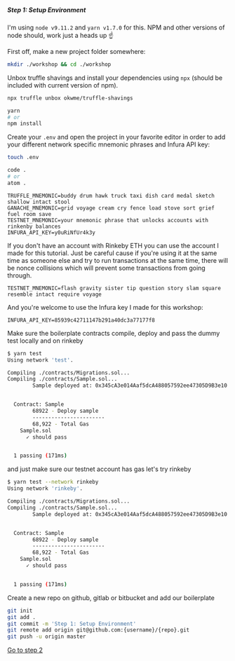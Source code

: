 
##### Step 1: Setup Environment

I'm using `node v9.11.2` and `yarn v1.7.0` for this. NPM and other versions of node should, work just a heads up ☝️

First off, make a new project folder somewhere:

```bash
mkdir ./workshop && cd ./workshop
```

Unbox truffle shavings and install your dependencies using `npx` (should be included with current version of npm).

```bash
npx truffle unbox okwme/truffle-shavings

yarn
# or
npm install
```

Create your  `.env` and open the project in your favorite editor in order to add your different network specific mnemonic phrases and Infura API key:

```bash
touch .env

code .
# or
atom .
```

```
TRUFFLE_MNEMONIC=buddy drum hawk truck taxi dish card medal sketch shallow intact stool
GANACHE_MNEMONIC=grid voyage cream cry fence load stove sort grief fuel room save
TESTNET_MNEMONIC=your mnemonic phrase that unlocks accounts with rinkenby balances
INFURA_API_KEY=y0uRiNfUr4k3y 
```

If you don't have an account with Rinkeby ETH you can use the account I made for this tutorial. Just be careful cause if you're using it at the same time as someone else and try to run transactions at the same time, there will be nonce collisions which will prevent some transactions from going through.

```
TESTNET_MNEMONIC=flash gravity sister tip question story slam square resemble intact require voyage
```

And you're welcome to use the Infura key I made for this workshop:

```
INFURA_API_KEY=85939c42711147b291a40dc3a77177f8
```

Make sure the boilerplate contracts compile, deploy and pass the dummy test locally and on rinkeby

```bash
$ yarn test
Using network 'test'.

Compiling ./contracts/Migrations.sol...
Compiling ./contracts/Sample.sol...
        Sample deployed at: 0x345cA3e014Aaf5dcA488057592ee47305D9B3e10


  Contract: Sample
        68922 - Deploy sample
        -----------------------
        68,922 - Total Gas
    Sample.sol
      ✓ should pass


  1 passing (171ms)
```

and just make sure our testnet account has gas let's try rinkeby

```bash
$ yarn test --network rinkeby
Using network 'rinkeby'.

Compiling ./contracts/Migrations.sol...
Compiling ./contracts/Sample.sol...
        Sample deployed at: 0x345cA3e014Aaf5dcA488057592ee47305D9B3e10


  Contract: Sample
        68922 - Deploy sample
        -----------------------
        68,922 - Total Gas
    Sample.sol
      ✓ should pass


  1 passing (171ms)
```

Create a new repo on github, gitlab or bitbucket and add our boilerplate

```bash
git init
git add .
git commit -m 'Step 1: Setup Environment'
git remote add origin git@github.com:{username}/{repo}.git
git push -u origin master
```

[Go to step 2](1-02.md)
